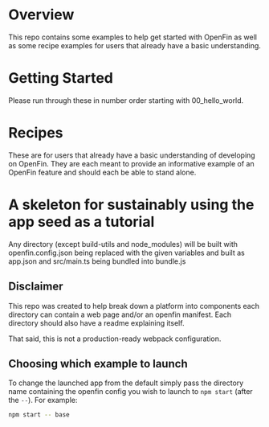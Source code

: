 # Overview
This repo contains some examples to help get started with OpenFin as well as some recipe examples for users that already have a basic understanding. 

# Getting Started
Please run through these in number order starting with 00_hello_world.

# Recipes
These are for users that already have a basic understanding of developing on OpenFin.  They are each meant to provide an informative example of an OpenFin feature and should each be able to stand alone.  

# A skeleton for sustainably using the app seed as a tutorial

Any directory (except build-utils and node_modules) will be built with openfin.config.json being replaced with the given variables and built as app.json and src/main.ts being bundled into bundle.js

## Disclaimer

This repo was created to help break down a platform into components each directory can contain a web page and/or an openfin manifest. Each directory should also have a readme explaining itself.

That said, this is not a production-ready webpack configuration.

## Choosing which example to launch

To change the launched app from the default simply pass the directory name containing the openfin config you wish to launch to `npm start` (after the `--`). For example:
```bash
npm start -- base
```